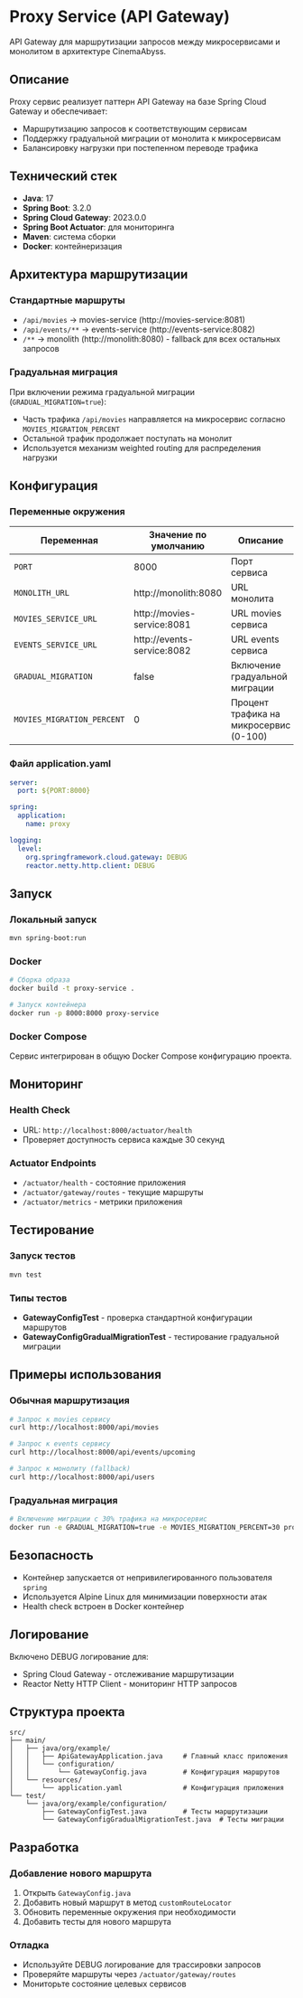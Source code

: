 # Proxy Service (API Gateway)

API Gateway для маршрутизации запросов между микросервисами и монолитом в архитектуре CinemaAbyss.

## Описание

Proxy сервис реализует паттерн API Gateway на базе Spring Cloud Gateway и обеспечивает:
- Маршрутизацию запросов к соответствующим сервисам
- Поддержку градуальной миграции от монолита к микросервисам
- Балансировку нагрузки при постепенном переводе трафика

## Технический стек

- **Java**: 17
- **Spring Boot**: 3.2.0
- **Spring Cloud Gateway**: 2023.0.0
- **Spring Boot Actuator**: для мониторинга
- **Maven**: система сборки
- **Docker**: контейнеризация

## Архитектура маршрутизации

### Стандартные маршруты
- `/api/movies` → movies-service (http://movies-service:8081)
- `/api/events/**` → events-service (http://events-service:8082)
- `/**` → monolith (http://monolith:8080) - fallback для всех остальных запросов

### Градуальная миграция
При включении режима градуальной миграции (`GRADUAL_MIGRATION=true`):
- Часть трафика `/api/movies` направляется на микросервис согласно `MOVIES_MIGRATION_PERCENT`
- Остальной трафик продолжает поступать на монолит
- Используется механизм weighted routing для распределения нагрузки

## Конфигурация

### Переменные окружения

| Переменная | Значение по умолчанию | Описание |
|------------|----------------------|----------|
| `PORT` | 8000 | Порт сервиса |
| `MONOLITH_URL` | http://monolith:8080 | URL монолита |
| `MOVIES_SERVICE_URL` | http://movies-service:8081 | URL movies сервиса |
| `EVENTS_SERVICE_URL` | http://events-service:8082 | URL events сервиса |
| `GRADUAL_MIGRATION` | false | Включение градуальной миграции |
| `MOVIES_MIGRATION_PERCENT` | 0 | Процент трафика на микросервис (0-100) |

### Файл application.yaml
```yaml
server:
  port: ${PORT:8000}

spring:
  application:
    name: proxy

logging:
  level:
    org.springframework.cloud.gateway: DEBUG
    reactor.netty.http.client: DEBUG
```

## Запуск

### Локальный запуск
```bash
mvn spring-boot:run
```

### Docker
```bash
# Сборка образа
docker build -t proxy-service .

# Запуск контейнера
docker run -p 8000:8000 proxy-service
```

### Docker Compose
Сервис интегрирован в общую Docker Compose конфигурацию проекта.

## Мониторинг

### Health Check
- URL: `http://localhost:8000/actuator/health`
- Проверяет доступность сервиса каждые 30 секунд

### Actuator Endpoints
- `/actuator/health` - состояние приложения
- `/actuator/gateway/routes` - текущие маршруты
- `/actuator/metrics` - метрики приложения

## Тестирование

### Запуск тестов
```bash
mvn test
```

### Типы тестов
- **GatewayConfigTest** - проверка стандартной конфигурации маршрутов
- **GatewayConfigGradualMigrationTest** - тестирование градуальной миграции

## Примеры использования

### Обычная маршрутизация
```bash
# Запрос к movies сервису
curl http://localhost:8000/api/movies

# Запрос к events сервису  
curl http://localhost:8000/api/events/upcoming

# Запрос к монолиту (fallback)
curl http://localhost:8000/api/users
```

### Градуальная миграция
```bash
# Включение миграции с 30% трафика на микросервис
docker run -e GRADUAL_MIGRATION=true -e MOVIES_MIGRATION_PERCENT=30 proxy-service
```

## Безопасность

- Контейнер запускается от непривилегированного пользователя `spring`
- Используется Alpine Linux для минимизации поверхности атак
- Health check встроен в Docker контейнер

## Логирование

Включено DEBUG логирование для:
- Spring Cloud Gateway - отслеживание маршрутизации
- Reactor Netty HTTP Client - мониторинг HTTP запросов

## Структура проекта

```
src/
├── main/
│   ├── java/org/example/
│   │   ├── ApiGatewayApplication.java     # Главный класс приложения
│   │   └── configuration/
│   │       └── GatewayConfig.java         # Конфигурация маршрутов
│   └── resources/
│       └── application.yaml               # Конфигурация приложения
└── test/
    └── java/org/example/configuration/
        ├── GatewayConfigTest.java         # Тесты маршрутизации
        └── GatewayConfigGradualMigrationTest.java  # Тесты миграции
```

## Разработка

### Добавление нового маршрута
1. Открыть `GatewayConfig.java`
2. Добавить новый маршрут в метод `customRouteLocator`
3. Обновить переменные окружения при необходимости
4. Добавить тесты для нового маршрута

### Отладка
- Используйте DEBUG логирование для трассировки запросов
- Проверяйте маршруты через `/actuator/gateway/routes`
- Мониторьте состояние целевых сервисов



